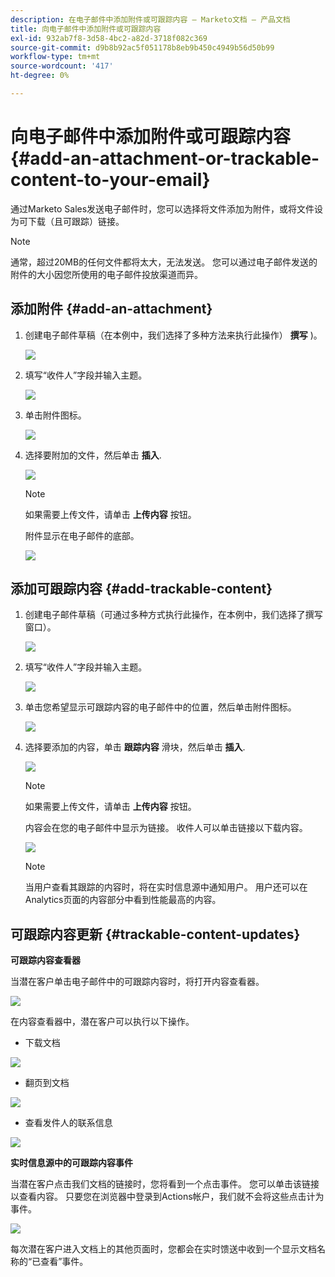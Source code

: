 ```yaml
---
description: 在电子邮件中添加附件或可跟踪内容 — Marketo文档 — 产品文档
title: 向电子邮件中添加附件或可跟踪内容
exl-id: 932ab7f8-3d58-4bc2-a82d-3718f082c369
source-git-commit: d9b8b92ac5f051178b8eb9b450c4949b56d50b99
workflow-type: tm+mt
source-wordcount: '417'
ht-degree: 0%

---
```


# 向电子邮件中添加附件或可跟踪内容 {#add-an-attachment-or-trackable-content-to-your-email}

通过Marketo Sales发送电子邮件时，您可以选择将文件添加为附件，或将文件设为可下载（且可跟踪）链接。

>[!NOTE]
>
>通常，超过20MB的任何文件都将太大，无法发送。 您可以通过电子邮件发送的附件的大小因您所使用的电子邮件投放渠道而异。

## 添加附件 {#add-an-attachment}

1. 创建电子邮件草稿（在本例中，我们选择了多种方法来执行此操作） **撰写** )。

   ![](assets/add-an-attachment-or-trackable-content-1.png)

1. 填写“收件人”字段并输入主题。

   ![](assets/add-an-attachment-or-trackable-content-2.png)

1. 单击附件图标。

   ![](assets/add-an-attachment-or-trackable-content-3.png)

1. 选择要附加的文件，然后单击 **插入**.

   ![](assets/add-an-attachment-or-trackable-content-4.png)

   >[!NOTE]
   >
   >如果需要上传文件，请单击 **上传内容** 按钮。

   附件显示在电子邮件的底部。

   ![](assets/add-an-attachment-or-trackable-content-5.png)

## 添加可跟踪内容 {#add-trackable-content}

1. 创建电子邮件草稿（可通过多种方式执行此操作，在本例中，我们选择了撰写窗口）。

   ![](assets/add-an-attachment-or-trackable-content-6.png)

1. 填写“收件人”字段并输入主题。

   ![](assets/add-an-attachment-or-trackable-content-7.png)

1. 单击您希望显示可跟踪内容的电子邮件中的位置，然后单击附件图标。

   ![](assets/add-an-attachment-or-trackable-content-8.png)

1. 选择要添加的内容，单击 **跟踪内容** 滑块，然后单击 **插入**.

   ![](assets/add-an-attachment-or-trackable-content-9.png)

   >[!NOTE]
   >
   >如果需要上传文件，请单击 **上传内容** 按钮。

   内容会在您的电子邮件中显示为链接。 收件人可以单击链接以下载内容。

   ![](assets/add-an-attachment-or-trackable-content-10.png)

   >[!NOTE]
   >
   >当用户查看其跟踪的内容时，将在实时信息源中通知用户。 用户还可以在Analytics页面的内容部分中看到性能最高的内容。

## 可跟踪内容更新 {#trackable-content-updates}

**可跟踪内容查看器**

当潜在客户单击电子邮件中的可跟踪内容时，将打开内容查看器。

![](assets/add-an-attachment-or-trackable-content-11.png)

在内容查看器中，潜在客户可以执行以下操作。

* 下载文档

![](assets/add-an-attachment-or-trackable-content-12.png)

* 翻页到文档

![](assets/add-an-attachment-or-trackable-content-13.png)

* 查看发件人的联系信息

![](assets/add-an-attachment-or-trackable-content-14.png)

**实时信息源中的可跟踪内容事件**

当潜在客户点击我们文档的链接时，您将看到一个点击事件。 您可以单击该链接以查看内容。 只要您在浏览器中登录到Actions帐户，我们就不会将这些点击计为事件。

![](assets/add-an-attachment-or-trackable-content-15.png)

每次潜在客户进入文档上的其他页面时，您都会在实时馈送中收到一个显示文档名称的“已查看”事件。
